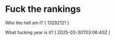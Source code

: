# Fuck the rankings

Who the hell am I?
{ 13292121 }

What fucking year is it?
[ 2025-03-30T03:06:40Z ]
